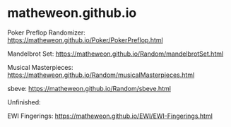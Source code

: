 # matheweon.github.io

Poker Preflop Randomizer: https://matheweon.github.io/Poker/PokerPreflop.html

Mandelbrot Set: https://matheweon.github.io/Random/mandelbrotSet.html

Musical Masterpieces: https://matheweon.github.io/Random/musicalMasterpieces.html

sbeve: https://matheweon.github.io/Random/sbeve.html


Unfinished:

EWI Fingerings: https://matheweon.github.io/EWI/EWI-Fingerings.html
